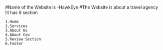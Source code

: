 #Name of the Website is -HawkEye
#The Website is about a travel agency !it has 6 section

    1.Home
    2.Services
    3.About Us
    4.About Ceo
    5.Review Section
    6.Footer